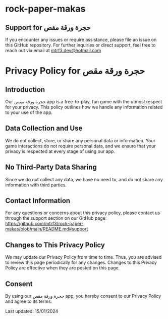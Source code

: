 # rock-paper-makas
## Support for حجرة ورقة مقص

If you encounter any issues or require assistance, please file an issue on this GitHub repository. For further inquiries or direct support, feel free to reach out via email at mtrf3.dev@hotmail.com


# Privacy Policy for حجرة ورقة مقص

## Introduction
Our حجرة ورقة مقص app is a free-to-play, fun game with the utmost respect for your privacy. This policy outlines how we handle any information related to your use of the app.

## Data Collection and Use
We do not collect, store, or share any personal data or information. Your game interactions do not require personal data, and we ensure that your privacy is respected at every stage of using our app.

## No Third-Party Data Sharing
Since we do not collect any data, we have no need to, and do not share any information with third parties.

## Contact Information
For any questions or concerns about this privacy policy, please contact us through the support section on our GitHub page: https://github.com/mtrf3/rock-paper-makas/blob/main/README.md#support

## Changes to This Privacy Policy
We may update our Privacy Policy from time to time. Thus, you are advised to review this page periodically for any changes. Changes to this Privacy Policy are effective when they are posted on this page.

## Consent
By using our حجرة ورقة مقص app, you hereby consent to our Privacy Policy and agree to its terms.

Last updated: 15/01/2024
